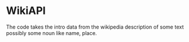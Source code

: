 # WikiAPI
The code takes the intro data from the wikipedia description of some text possibly some noun like name, place.
